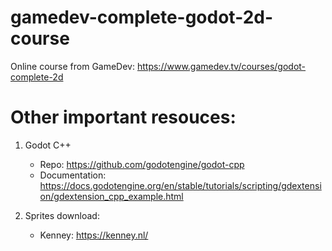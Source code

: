 # gamedev-complete-godot-2d-course
Online course from GameDev: https://www.gamedev.tv/courses/godot-complete-2d


# Other important resouces:

1. Godot C++
	- Repo: https://github.com/godotengine/godot-cpp
	- Documentation: https://docs.godotengine.org/en/stable/tutorials/scripting/gdextension/gdextension_cpp_example.html

2. Sprites download:
	- Kenney: https://kenney.nl/
